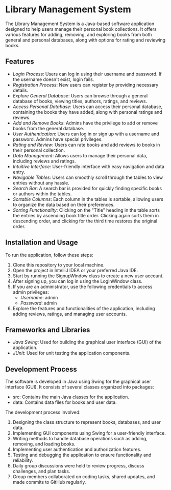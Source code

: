 # Library Management System

The Library Management System is a Java-based software application designed to help users manage their personal book collections. It offers various features for adding, removing, and exploring books from both general and personal databases, along with options for rating and reviewing books.

## Features

- *Login Process*: Users can log in using their username and password. If the username doesn't exist, login fails.
- *Registration Process*: New users can register by providing necessary details.
- *Explore General Database*: Users can browse through a general database of books, viewing titles, authors, ratings, and reviews.
- *Access Personal Database*: Users can access their personal database, containing the books they have added, along with personal ratings and reviews.
- *Add and Remove Books*: Admins have the privilege to add or remove books from the general database.
- *User Authentication*: Users can log in or sign up with a username and password. Admins have special privileges.
- *Rating and Review*: Users can rate books and add reviews to books in their personal collection.
- *Data Management*: Allows users to manage their personal data, including reviews and ratings.
- *Intuitive Interface*: User-friendly interface with easy navigation and data entry.
- *Navigable Tables*: Users can smoothly scroll through the tables to view entries without any hassle.
- *Search Bar*: A search bar is provided for quickly finding specific books or authors within the tables.
- *Sortable Columns*: Each column in the tables is sortable, allowing users to organize the data based on their preferences.
- *Sorting Functionality*: Clicking on the "Title" heading in the table sorts the entries by ascending book title order. Clicking again sorts them in descending order, and clicking for the third time restores the original order.

## Installation and Usage

To run the application, follow these steps:

1. Clone this repository to your local machine.
2. Open the project in IntelliJ IDEA or your preferred Java IDE.
3. Start by running the SignupWindow class to create a new user account.
4. After signing up, you can log in using the LoginWindow class.
5. If you are an administrator, use the following credentials to access admin privileges:
    - *Username*: admin
    - *Password*: admin
6. Explore the features and functionalities of the application, including adding reviews, ratings, and managing user accounts.

## Frameworks and Libraries

- *Java Swing*: Used for building the graphical user interface (GUI) of the application.
- *JUnit*: Used for unit testing the application components.

## Development Process

The software is developed in Java using Swing for the graphical user interface (GUI). It consists of several classes organized into packages:

- src: Contains the main Java classes for the application.
- data: Contains data files for books and user data.

The development process involved:

1. Designing the class structure to represent books, databases, and user data.
2. Implementing GUI components using Swing for a user-friendly interface.
3. Writing methods to handle database operations such as adding, removing, and loading books.
4. Implementing user authentication and authorization features.
5. Testing and debugging the application to ensure functionality and reliability.
6. Daily group discussions were held to review progress, discuss challenges, and plan tasks.
7. Group members collaborated on coding tasks, shared updates, and made commits to GitHub regularly.


